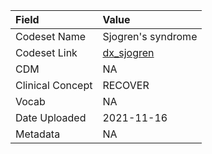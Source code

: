 |Field            |Value              |
|:----------------|:------------------|
|Codeset Name     |Sjogren's syndrome |
|Codeset Link     |[dx_sjogren](https://github.com/PEDSnet/Variable-Dictionary/blob/main/condition/dx_sjogren.csv)|
|CDM              |NA                 |
|Clinical Concept |RECOVER            |
|Vocab            |NA                 |
|Date Uploaded    |2021-11-16         |
|Metadata         |NA                 |
